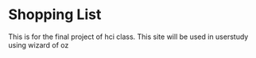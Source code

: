 # Shopping List 

This is for the final project of hci class.
This site will be used in userstudy using wizard of oz
